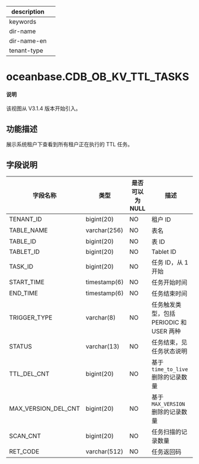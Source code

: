 |description||
|---|---|
|keywords||
|dir-name||
|dir-name-en||
|tenant-type||

# oceanbase.CDB_OB_KV_TTL_TASKS

<main id="notice" type='explain'>
  <h4>说明</h4>
  <p>该视图从 V3.1.4 版本开始引入。</p>
</main>

## 功能描述

展示系统租户下查看到所有租户正在执行的 TTL 任务。

## 字段说明

| **字段名称** | **类型** | **是否可以为 NULL** | **描述** |
| --- | --- | --- | --- |
| TENANT_ID | bigint(20)  | NO | 租户 ID |
| TABLE_NAME | varchar(256) | NO | 表名 |
| TABLE_ID | bigint(20) | NO | 表 ID |
| TABLET_ID | bigint(20) | NO | Tablet ID |
| TASK_ID | bigint(20) | NO | 任务 ID，从 1 开始 |
| START_TIME | timestamp(6) | NO | 任务开始时间 |
| END_TIME | timestamp(6) | NO | 任务结束时间 |
| TRIGGER_TYPE | varchar(8) | NO | 任务触发类型，包括 PERIODIC 和 USER 两种 |
| STATUS | varchar(13) | NO | 任务结束，见任务状态说明 |
| TTL_DEL_CNT | bigint(20) | NO | 基于 `time_to_live` 删除的记录数量 |
| MAX_VERSION_DEL_CNT | bigint(20) | NO | 基于 `MAX_VERSION` 删除的记录数量 |
| SCAN_CNT | bigint(20) | NO | 任务扫描的记录数量 |
| RET_CODE | varchar(512) | NO | 任务返回码 |

